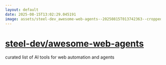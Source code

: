 ```yaml
---
layout: default
date: 2025-08-15T13:02:29.045191
image: assets/steel-dev_awesome-web-agents--20250815T013742363--cropped.png
---
```


# [steel-dev/awesome-web-agents](https://github.com/steel-dev/awesome-web-agents)

curated list of AI tools for web automation and agents

